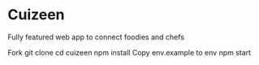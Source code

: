 # Cuizeen
Fully featured web app to connect foodies and chefs

Fork
git clone
cd cuizeen
npm install
Copy env.example to env
npm start
